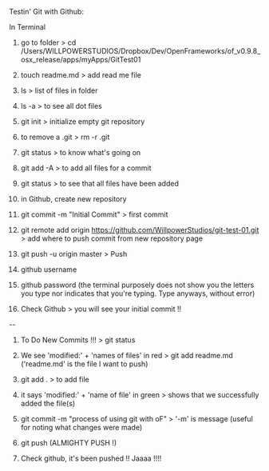 Testin' Git with Github: 

In Terminal

01. go to folder > cd /Users/WILLPOWERSTUDIOS/Dropbox/Dev/OpenFrameworks/of_v0.9.8_osx_release/apps/myApps/GitTest01 

02. touch readme.md > add read me file 

03. ls > list of files in folder 

04. ls -a > to see all dot files 

05. git init > initialize empty git repository

06. to remove a .git > rm -r .git 

07. git status > to know what's going on 

08. git add -A > to add all files for a commit 

09. git status > to see that all files have been added 

10. in Github, create new repository

11. git commit -m "Initial Commit" > first commit  

12. git remote add origin https://github.com/WillpowerStudios/git-test-01.git > add where to push commit from new repository page

13. git push -u origin master > Push 

14. github username

15. github password (the terminal purposely does not show you the letters you type nor indicates that you're typing. Type anyways, without error)

16. Check Github > you will see your initial commit !! 

--

01. To Do New Commits !!! > git status 

02. We see 'modified:' + 'names of files' in red > git add readme.md ('readme.md' is the file I want to push)

03. git add . > to add file  

04. it says 'modified:' + 'name of file' in green > shows that we successfully added the file(s)

05. git commit -m "process of using git with oF" > '-m' is message (useful for noting what changes were made)

06. git push (ALMIGHTY PUSH !) 

07. Check github, it's been pushed !! Jaaaa !!!!


